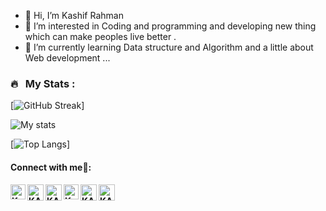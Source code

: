 - 👋 Hi, I’m Kashif Rahman
- 👀 I’m interested in Coding and programming and developing new thing which can make peoples live better .
- 🌱 I’m currently learning Data structure and Algorithm and a little about Web development ...

<!---
Kashif-rahman03/Kashif-rahman03 is a ✨ special ✨ repository because its `README.md` (this file) appears on your GitHub profile.
You can click the Preview link to take a look at your changes.
--->

### 🔥 &nbsp; My Stats :
[![GitHub Streak](http://github-readme-streak-stats.herokuapp.com?user=Kashif-rahman03&theme=dark&background=000000)]<br>

![My stats](https://github-readme-stats.vercel.app/api?username=Kashif-rahman03&show_icons=true&theme=dark)

[![Top Langs](https://github-readme-stats.vercel.app/api/top-langs/?username=Kashif-rahman03&layout=compact&theme=vision-friendly-dark)]




<h4> Connect with me🤝: <h4>
  </hr>
  <a href="https://www.linkedin.com/in/kashif-rahman03/">
   <img align="left" alt=" KASHIF RAHMAN | Linkedin" width="24px" src="https://www.vectorlogo.zone/logos/linkedin/linkedin-icon.svg" />
  </a>
  <a href="mailto:kashifrahman03@gmail.com">
    <img align="left" alt=" KASHIF RAHMAN | Gmail" width="26px" src="https://www.vectorlogo.zone/logos/gmail/gmail-icon.svg" />
  </a>
  <a href="https://twitter.com/Kashif_Rahman03">
    <img align="left" alt=" KASHIF RAHMAN | Twitter" width="26px" src="https://www.vectorlogo.zone/logos/twitter/twitter-official.svg" />
  </a>
  <a href="https://www.instagram.com/kashif_rahman._/">
    <img align="left" alt=" KASHIF RAHMAN | Instagram" width="24px" src="https://www.vectorlogo.zone/logos/instagram/instagram-icon.svg" />
  </a>
   <a href="https://www.facebook.com/">
    <img align="left" alt=" KASHIF RAHMAN | Github" width="26px" src="https://www.vectorlogo.zone/logos/facebook/facebook-tile.svg" />
  </a>
   <a href="https://github.com/Kashif-rahman03">
    <img align="left" alt=" KASHIF RAHMAN | Github" width="26px" src="https://www.vectorlogo.zone/logos/github/github-tile.svg" />
  </a>

